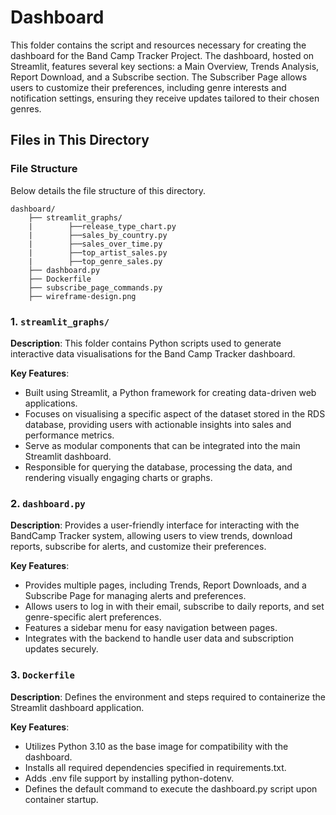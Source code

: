 # Dashboard

This folder contains the script and resources necessary for creating the dashboard for the Band Camp Tracker Project. The dashboard, hosted on Streamlit, features several key sections: a Main Overview, Trends Analysis, Report Download, and a Subscribe section. The Subscriber Page allows users to customize their preferences, including genre interests and notification settings, ensuring they receive updates tailored to their chosen genres.

## Files in This Directory

### File Structure
Below details the file structure of this directory.
```
dashboard/ 
    ├── streamlit_graphs/
    |        ├──release_type_chart.py
    |        ├──sales_by_country.py
    |        ├──sales_over_time.py
    |        ├──top_artist_sales.py
    |        ├──top_genre_sales.py
    ├── dashboard.py
    ├── Dockerfile
    ├── subscribe_page_commands.py
    ├── wireframe-design.png

```
### 1. `streamlit_graphs/`
**Description**: This folder contains Python scripts used to generate interactive data visualisations for the Band Camp Tracker dashboard. 

**Key Features**:
- Built using Streamlit, a Python framework for creating data-driven web applications. 
- Focuses on visualising a specific aspect of the dataset stored in the RDS database, providing users with actionable insights into sales and performance metrics. 
- Serve as modular components that can be integrated into the main Streamlit dashboard. 
- Responsible for querying the database, processing the data, and rendering visually engaging charts or graphs.

### 2. `dashboard.py`
**Description**: Provides a user-friendly interface for interacting with the BandCamp Tracker system, allowing users to view trends, download reports, subscribe for alerts, and customize their preferences.

**Key Features**:
- Provides multiple pages, including Trends, Report Downloads, and a Subscribe Page for managing alerts and preferences.
- Allows users to log in with their email, subscribe to daily reports, and set genre-specific alert preferences.
- Features a sidebar menu for easy navigation between pages.
- Integrates with the backend to handle user data and subscription updates securely.

### 3. `Dockerfile`
**Description**: Defines the environment and steps required to containerize the Streamlit dashboard application.

**Key Features**:
- Utilizes Python 3.10 as the base image for compatibility with the dashboard.
- Installs all required dependencies specified in requirements.txt.
- Adds .env file support by installing python-dotenv.
- Defines the default command to execute the dashboard.py script upon container startup.

